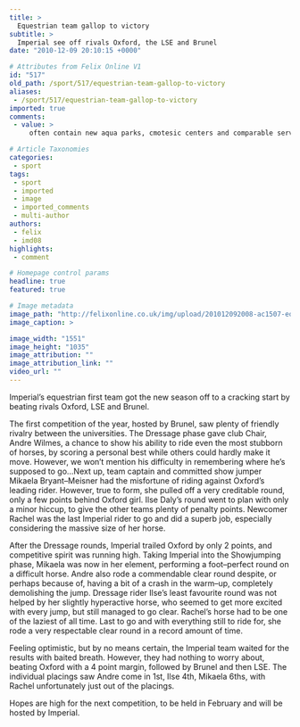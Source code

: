 ```yaml
---
title: >
  Equestrian team gallop to victory
subtitle: >
  Imperial see off rivals Oxford, the LSE and Brunel
date: "2010-12-09 20:10:15 +0000"

# Attributes from Felix Online V1
id: "517"
old_path: /sport/517/equestrian-team-gallop-to-victory
aliases:
 - /sport/517/equestrian-team-gallop-to-victory
imported: true
comments:
 - value: >
     often contain new aqua parks, cmotesic centers and comparable services. The category of clients at Spa resorts in Czech Republic varies from guests in search of relax to the really unwell, with all types of averting (primary,,Merci pour ces bons conseils qui me <a href="http://olcqfhhibik.com">pettrmreont</a> de ressortir ma cafetie8re italienne et d en tirer un bien meilleur cafe9. (Je ferai ne9anmoins un comparatif avec la cafetie8re e0 piston et le cafe9 turc. Pour le bien de la science. Faut bien quelques sacrifices pour faire avancer la connaissance.)Evidemment, comme tous les puristes, vous bannissez le sucre. Le contraire m aurais surpris. Je respecte ce choix mais je ne peux gue8re y adhe9rer. Cela fait plus de 25 ans que je tente de se9parer le gofbt sucre9 de celle des boissons, en vain. Le meilleur parfum de cafe9 se transforme en un breuvage infect sans une petite dose de douceur. Petite, pas e9norme, minuscule mais indispensable pour faire la diffe9rence entre un moment de plaisir et la prise d

# Article Taxonomies
categories:
 - sport
tags:
 - sport
 - imported
 - image
 - imported_comments
 - multi-author
authors:
 - felix
 - imd08
highlights:
 - comment

# Homepage control params
headline: true
featured: true

# Image metadata
image_path: "http://felixonline.co.uk/img/upload/201012092008-ac1507-equestri.jpg"
image_caption: >

image_width: "1551"
image_height: "1035"
image_attribution: ""
image_attribution_link: ""
video_url: ""
---
```


Imperial’s equestrian first team got the new season off to a cracking start by beating rivals Oxford, LSE and Brunel.

The first competition of the year, hosted by Brunel, saw plenty of friendly rivalry between the universities. The Dressage phase gave club Chair, Andre Wilmes, a chance to show his ability to ride even the most stubborn of horses, by scoring a personal best while others could hardly make it move. However, we won’t mention his difficulty in remembering where he’s supposed to go…Next up, team captain and committed show jumper Mikaela Bryant–Meisner had the misfortune of riding against Oxford’s leading rider. However, true to form, she pulled off a very creditable round, only a few points behind Oxford girl. Ilse Daly’s round went to plan with only a minor hiccup, to give the other teams plenty of penalty points. Newcomer Rachel was the last Imperial rider to go and did a superb job, especially considering the massive size of her horse.

After the Dressage rounds, Imperial trailed Oxford by only 2 points, and competitive spirit was running high. Taking Imperial into the Showjumping phase, Mikaela was now in her element, performing a foot–perfect round on a difficult horse. Andre also rode a commendable clear round despite, or perhaps because of, having a bit of a crash in the warm–up, completely demolishing the jump. Dressage rider Ilse’s least favourite round was not helped by her slightly hyperactive horse, who seemed to get more excited with every jump, but still managed to go clear. Rachel’s horse had to be one of the laziest of all time. Last to go and with everything still to ride for, she rode a very respectable clear round in a record amount of time.

Feeling optimistic, but by no means certain, the Imperial team waited for the results with baited breath. However, they had nothing to worry about, beating Oxford with a 4 point margin, followed by Brunel and then LSE. The individual placings saw Andre come in 1st, Ilse 4th, Mikaela 6ths, with Rachel unfortunately just out of the placings.

Hopes are high for the next competition, to be held in February and will be hosted by Imperial.
